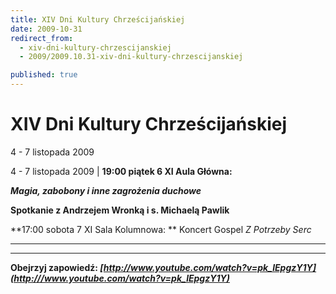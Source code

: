 ```yaml
---
title: XIV Dni Kultury Chrześcijańskiej
date: 2009-10-31
redirect_from: 
  - xiv-dni-kultury-chrzescijanskiej
  - 2009/2009.10.31-xiv-dni-kultury-chrzescijanskiej

published: true
---
```




# XIV Dni Kultury Chrześcijańskiej

<time>4 - 7 listopada 2009</time>

4 - 7 listopada 2009 | **19:00 piątek 6 XI Aula Główna:**

***Magia, zabobony i inne zagrożenia duchowe***

**Spotkanie z Andrzejem Wronką i s. Michaelą Pawlik**

**17:00 sobota 7 XI Sala Kolumnowa:
**
Koncert Gospel *Z Potrzeby Serc*

***
***

**Obejrzyj zapowiedź:&nbsp;*[http://www.youtube.com/watch?v=pk_lEpgzY1Y](http:///www.youtube.com/watch?v=pk_lEpgzY1Y)***


<!--CONTENT FROM OLD SERVER (jos before 2013): 4 - 7 listopada 2009 | **19:00 piątek 6 XI Aula Główna:**



***Magia, zabobony i inne zagrożenia duchowe***

**Spotkanie z Andrzejem Wronką i s. Michaelą Pawlik**

**17:00 sobota 7 XI Sala Kolumnowa:**
Koncert Gospel *Z Potrzeby Serc*

***
***

**Obejrzyj zapowiedź:&nbsp;*[http://www.youtube.com/watch?v=pk_lEpgzY1Y](http:///www.youtube.com/watch?v=pk_lEpgzY1Y)***

-->

<!--{{json:{"created_date":"2009-10-31 11:30:00","publish_down":"0000-00-00 00:00:00","id":"792"}}}-->